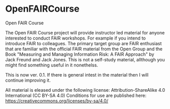 # OpenFAIRCourse
Open FAIR Course

The Open FAIR Course project will provide instructor led material for anyone interested to conduct FAIR workshops. For example if you intend to introduce FAIR to colleagues.
The primary target group are FAIR enthusiast that are familiar with the official FAIR material from the Open Group and the Book "Measuring and Managing Information Risk: A FAIR Approach" by Jack Freund and Jack Jones. This is not a self-study material, allthough you might find something useful in it nonethelss.

This is now ver. 0.1. If there is general intest in the material then I will continue improving it.

All material is eleased under the following license: Attribution-ShareAlike 4.0 International (CC BY-SA 4.0)
Conditions for use are published here: https://creativecommons.org/licenses/by-sa/4.0/


